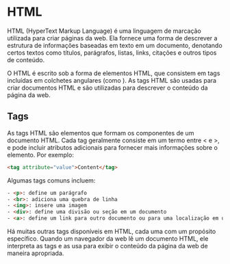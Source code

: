 # HTML

HTML (HyperText Markup Language) é uma linguagem de marcação utilizada para criar páginas da web. Ela fornece uma forma de descrever a estrutura de informações baseadas em texto em um documento, denotando certos textos como títulos, parágrafos, listas, links, citações e outros tipos de conteúdo.

O HTML é escrito sob a forma de elementos HTML, que consistem em tags incluídas em colchetes angulares (como <html>). As tags HTML são usadas para criar documentos HTML e são utilizadas para descrever o conteúdo da página da web.

## Tags

As tags HTML são elementos que formam os componentes de um documento HTML. Cada tag geralmente consiste em um termo entre < e >, e pode incluir atributos adicionais para fornecer mais informações sobre o elemento. Por exemplo:

```html
<tag attribute="value">Content</tag>
```

Algumas tags comuns incluem:

```html
- <p>: define um parágrafo
- <br>: adiciona uma quebra de linha
- <img>: insere uma imagem
- <div>: define uma divisão ou seção em um documento
- <a>: define um link para outro documento ou para uma localização em um mesmo documento
```

Há muitas outras tags disponíveis em HTML, cada uma com um propósito específico. Quando um navegador da web lê um documento HTML, ele interpreta as tags e as usa para exibir o conteúdo da página da web de maneira apropriada.
